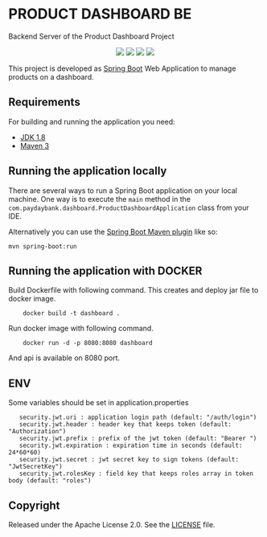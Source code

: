 # PRODUCT DASHBOARD BE
Backend Server of the Product Dashboard Project

<p align="center">
    <a alt="Java">
        <img src="https://img.shields.io/badge/Java-v1.8-orange.svg" />
    </a>
    <a alt="Spring Boot">
        <img src="https://img.shields.io/badge/Spring%20Boot-v2.1.3-brightgreen.svg" />
    </a>
    <a alt="Dependencies">
        <img src="https://img.shields.io/badge/dependencies-up%20to%20date-brightgreen.svg" />
    </a>
    <a alt="License">
        <img src="https://img.shields.io/badge/License-Apache%202.0-blue.svg" />
    </a>
</p>

This project is developed as [Spring Boot](http://projects.spring.io/spring-boot/) Web Application to manage products on a dashboard. 

## Requirements

For building and running the application you need:

- [JDK 1.8](http://www.oracle.com/technetwork/java/javase/downloads/jdk8-downloads-2133151.html)
- [Maven 3](https://maven.apache.org)

## Running the application locally

There are several ways to run a Spring Boot application on your local machine. One way is to execute the `main` method in the `com.paydaybank.dashboard.ProductDashboardApplication` class from your IDE.

Alternatively you can use the [Spring Boot Maven plugin](https://docs.spring.io/spring-boot/docs/current/reference/html/build-tool-plugins-maven-plugin.html) like so:

```shell
mvn spring-boot:run
```

## Running the application with DOCKER

Build Dockerfile with following command. This creates and deploy jar file to docker image.
```
    docker build -t dashboard .
```
Run docker image with following command.
```
    docker run -d -p 8080:8080 dashboard
```

And api is available on 8080 port.

## ENV 
Some variables should be set in application.properties
 ```application.properties
    security.jwt.uri : application login path (default: "/auth/login")
    security.jwt.header : header key that keeps token (default: "Authorization")
    security.jwt.prefix : prefix of the jwt token (default: "Bearer ")
    security.jwt.expiration : expiration time in seconds (default: 24*60*60)
    security.jwt.secret : jwt secret key to sign tokens (default: "JwtSecretKey")
    security.jwt.rolesKey : field key that keeps roles array in token body (default: "roles")
```
## Copyright

Released under the Apache License 2.0. See the [LICENSE](https://github.com/codecentric/springboot-sample-app/blob/master/LICENSE) file.